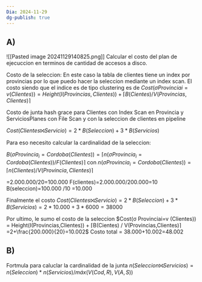```yaml
---
Dia: 2024-11-29
dg-publish: true
---
```

## A) 

![[Pasted image 20241129140825.png]]
Calcular el costo del plan de ejecuccion en terminos de cantidad de accesos a disco. 


Costo de la seleccion:
En este caso la tabla de clientes tiene un index por provincias por lo que puedo hacer la seleccion mediante un index scan. 
El costo siendo que el indice es de tipo clustering es de $Cost(σ Provinciai=v (Clientes)) = Height(I(Provincias,Clientes)) + ⌈B(Cientes) / V(Provincias,Clientes)⌉$

Costo de junta hash grace para Clientes con Index Scan en Provincia y ServiciosPlanes con File Scan y con  la seleccion de clientes en pipeline

$Cost(Clientes⨝Servicio) = 2 * B(Seleccion) + 3 * B(Servicios)$

Para eso necesito calcular la cardinalidad de la seleccion:

$B(σ Provincia_i=Cordoba (Clientes)) = ⌈n(σ Provincia_i=Cordoba (Clientes)) / F(Clientes)⌉$
con 
$n(σ Provincia_i=Cordoba (Clientes)) = ⌈n(Clientes) / V(Provincia,Clientes)⌉$

=2.000.000/20=100.000
F(clientes)=2.000.000/200.000=10
B(seleccion)=100.000 /10 =10.000

Finalmente el costo 
$Cost(Clientes⨝Servicio) = 2 * B(Seleccion) + 3 * B(Servicios)= 2*10.000+3*6000=38000$

Por ultimo, le sumo el costo de la seleccion
 $Cost(σ Provinciai=v (Clientes)) = Height(I(Provincias,Clientes)) + ⌈B(Cientes) / V(Provincias,Clientes)⌉=2+\frac{200.000}{20}=10.002$
Costo total = 38.000+10.002=48.002


## B)
Fortmula para caluclar la cardinalidad de la junta $n(Seleccion⨝Servicios) = n(Seleccion) * n(Servicios) / máx(V(Cod _{ },R) , V(A,S))$ 